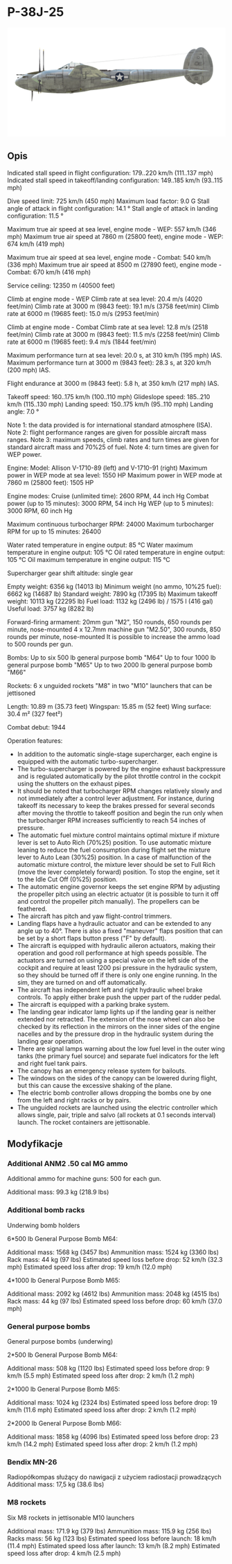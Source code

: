 # P-38J-25

![p38j25](../images/p38j25.png)

## Opis

Indicated stall speed in flight configuration: 179..220 km/h (111..137 mph)
Indicated stall speed in takeoff/landing configuration: 149..185 km/h (93..115 mph)

Dive speed limit: 725 km/h (450 mph)
Maximum load factor: 9.0 G
Stall angle of attack in flight configuration: 14.1 °
Stall angle of attack in landing configuration: 11.5 °

Maximum true air speed at sea level, engine mode - WEP: 557 km/h (346 mph)
Maximum true air speed at 7860 m (25800 feet), engine mode - WEP: 674 km/h (419 mph)

Maximum true air speed at sea level, engine mode - Combat: 540 km/h (336 mph)
Maximum true air speed at 8500 m (27890 feet), engine mode - Combat: 670 km/h (416 mph)

Service ceiling: 12350 m (40500 feet)

Climb at engine mode - WEP
Climb rate at sea level: 20.4 m/s (4020 feet/min)
Climb rate at 3000 m (9843 feet): 19.1 m/s (3758 feet/min)
Climb rate at 6000 m (19685 feet): 15.0 m/s (2953 feet/min)

Climb at engine mode - Combat
Climb rate at sea level: 12.8 m/s (2518 feet/min)
Climb rate at 3000 m (9843 feet): 11.5 m/s (2258 feet/min)
Climb rate at 6000 m (19685 feet): 9.4 m/s (1844 feet/min)

Maximum performance turn at sea level: 20.0 s, at 310 km/h (195 mph) IAS.
Maximum performance turn at 3000 m (9843 feet): 28.3 s, at 320 km/h (200 mph) IAS.

Flight endurance at 3000 m (9843 feet): 5.8 h, at 350 km/h (217 mph) IAS.

Takeoff speed: 160..175 km/h (100..110 mph)
Glideslope speed: 185..210 km/h (115..130 mph)
Landing speed: 150..175 km/h (95..110 mph)
Landing angle: 7.0 °

Note 1: the data provided is for international standard atmosphere (ISA).
Note 2: flight performance ranges are given for possible aircraft mass ranges.
Note 3: maximum speeds, climb rates and turn times are given for standard aircraft mass and 70%25 of fuel.
Note 4: turn times are given for WEP power.

Engine:
Model: Allison V-1710-89 (left) and V-1710-91 (right)
Maximum power in WEP mode at sea level: 1550 HP
Maximum power in WEP mode at 7860 m (25800 feet): 1505 HP

Engine modes:
Cruise (unlimited time): 2600 RPM, 44 inch Hg
Combat power (up to 15 minutes): 3000 RPM, 54 inch Hg
WEP (up to 5 minutes): 3000 RPM, 60 inch Hg

Maximum continuous turbocharger RPM: 24000
Maximum turbocharger RPM for up to 15 minutes: 26400

Water rated temperature in engine output: 85 °C
Water maximum temperature in engine output: 105 °C
Oil rated temperature in engine output: 105 °C
Oil maximum temperature in engine output: 115 °C

Supercharger gear shift altitude: single gear

Empty weight: 6356 kg (14013 lb)
Minimum weight (no ammo, 10%25 fuel): 6662 kg (14687 lb)
Standard weight: 7890 kg (17395 lb)
Maximum takeoff weight: 10113 kg (22295 lb)
Fuel load: 1132 kg (2496 lb) / 1575 l (416 gal)
Useful load: 3757 kg (8282 lb)

Forward-firing armament:
20mm gun "M2", 150 rounds, 650 rounds per minute, nose-mounted
4 x 12.7mm machine gun "M2.50", 300 rounds, 850 rounds per minute, nose-mounted
It is possible to increase the ammo load to 500 rounds per gun.

Bombs:
Up to six 500 lb general purpose bomb "M64"
Up to four 1000 lb general purpose bomb "M65"
Up to two 2000 lb general purpose bomb "M66"

Rockets:
6 x unguided rockets "M8" in two "M10" launchers that can be jettisoned

Length: 10.89 m (35.73 feet)
Wingspan: 15.85 m (52 feet)
Wing surface: 30.4 m² (327 feet²)

Combat debut: 1944

Operation features:
- In addition to the automatic single-stage supercharger, each engine is equipped with the automatic turbo-supercharger.
- The turbo-supercharger is powered by the engine exhaust backpressure and is regulated automatically by the pilot throttle control in the cockpit using the shutters on the exhaust pipes.
- It should be noted that turbocharger RPM changes relatively slowly and not immediately after a control lever adjustment. For instance, during takeoff its necessary to keep the brakes pressed for several seconds after moving the throttle to takeoff position and begin the run only when the turbocharger RPM increases sufficiently to reach 54 inches of pressure.
- The automatic fuel mixture control maintains optimal mixture if mixture lever is set to Auto Rich (70%25) position. To use automatic mixture leaning to reduce the fuel consumption during flight set the mixture lever to Auto Lean (30%25) position. In a case of malfunction of the automatic mixture control, the mixture lever should be set to Full Rich (move the lever completely forward) position. To stop the engine, set it to the Idle Cut Off (0%25) position.
- The automatic engine governor keeps the set engine RPM by adjusting the propeller pitch using an electric actuator (it is possible to turn it off and control the propeller pitch manually). The propellers can be feathered.
- The aircraft has pitch and yaw flight-control trimmers.
- Landing flaps have a hydraulic actuator and can be extended to any angle up to 40°. There is also a fixed "maneuver" flaps position that can be set by a short flaps button press ("F" by default).
- The aircraft is equipped with hydraulic aileron actuators, making their operation and good roll performance at high speeds possible. The actuators are turned on using a special valve on the left side of the cockpit and require at least 1200 psi pressure in the hydraulic system, so they should be turned off if there is only one engine running. In the sim, they are turned on and off automatically.
- The aircraft has independent left and right hydraulic wheel brake controls. To apply either brake push the upper part of the rudder pedal.
- The aircraft is equipped with a parking brake system.
- The landing gear indicator lamp lights up if the landing gear is neither extended nor retracted. The extension of the nose wheel can also be checked by its reflection in the mirrors on the inner sides of the engine nacelles and by the pressure drop in the hydraulic system during the landing gear operation.
- There are signal lamps warning about the low fuel level in the outer wing tanks (the primary fuel source) and separate fuel indicators for the left and right fuel tank pairs.
- The canopy has an emergency release system for bailouts.
- The windows on the sides of the canopy can be lowered during flight, but this can cause the excessive shaking of the plane.
- The electric bomb controller allows dropping the bombs one by one from the left and right racks or by pairs.
- The unguided rockets are launched using the electric controller which allows single, pair, triple and salvo (all rockets at 0.1 seconds interval) launch. The rocket containers are jettisonable.

## Modyfikacje


### Additional ANM2 .50 cal MG ammo

Additional ammo for machine guns: 500 for each gun.

Additional mass: 99.3 kg (218.9 lbs)


### Additional bomb racks

Underwing bomb holders

6*500 lb General Purpose Bomb M64:

Additional mass: 1568 kg (3457 lbs)
Ammunition mass: 1524 kg (3360 lbs)
Rack mass: 44 kg (97 lbs)
Estimated speed loss before drop: 52 km/h (32.3 mph)
Estimated speed loss after drop: 19 km/h (12.0 mph) 

4*1000 lb General Purpose Bomb M65:

Additional mass: 2092 kg (4612 lbs)
Ammunition mass: 2048 kg (4515 lbs)
Rack mass: 44 kg (97 lbs)
Estimated speed loss before drop: 60 km/h (37.0 mph)


### General purpose bombs

General purpose bombs (underwing)

2*500 lb General Purpose Bomb M64:

Additional mass: 508 kg (1120 lbs)
Estimated speed loss before drop: 9 km/h (5.5 mph)
Estimated speed loss after drop: 2 km/h (1.2 mph) 

2*1000 lb General Purpose Bomb M65:

Additional mass: 1024 kg (2324 lbs)
Estimated speed loss before drop: 19 km/h (11.6 mph)
Estimated speed loss after drop: 2 km/h (1.2 mph) 

2*2000 lb General Purpose Bomb M66:

Additional mass: 1858 kg (4096 lbs)
Estimated speed loss before drop: 23 km/h (14.2 mph)
Estimated speed loss after drop: 2 km/h (1.2 mph) 


### Bendix MN-26

Radiopółkompas służący do nawigacji z użyciem radiostacji prowadzących
Additional mass: 17,5 kg (38.6 lbs)


### M8 rockets

Six M8 rockets in jettisonable M10 launchers

Additional mass: 171.9 kg (379 lbs)
Ammunition mass: 115.9 kg (256 lbs)
Racks mass: 56 kg (123 lbs)
Estimated speed loss before launch: 18 km/h (11.4 mph)
Estimated speed loss after launch: 13 km/h (8.2 mph)
Estimated speed loss after drop: 4 km/h (2.5 mph)
